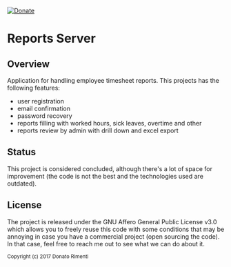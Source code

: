 [![Donate](https://img.shields.io/badge/Donate-PayPal-orange.svg)](https://www.paypal.com/donate/?cmd=_donations&business=8UK2BZP2K8NSS)

# Reports Server

## Overview
Application for handling employee timesheet reports. This projects has the following features:
 - user registration
 - email confirmation
 - password recovery
 - reports filling with worked hours, sick leaves, overtime and other
 - reports review by admin with drill down and excel export

## Status

This project is considered concluded, although there's a lot of space for improvement (the code is not the best and the technologies used are outdated).

## License

The project is released under the GNU Affero General Public License v3.0 which allows you to freely reuse this code with some conditions that may be annoying in case you have a commercial project (open sourcing the code). In that case, feel free to reach me out to see what we can do about it.

<sub>Copyright (c) 2017 Donato Rimenti</sub>
